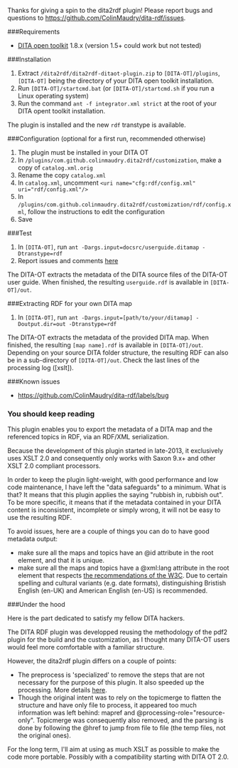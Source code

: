 
Thanks for giving a spin to the dita2rdf plugin! Please report bugs and questions to https://github.com/ColinMaudry/dita-rdf/issues.

###Requirements

* [DITA open toolkit](http://dita-ot.github.io/) 1.8.x (version 1.5+ could work but not tested)

###Installation

1. Extract `/dita2rdf/dita2rdf-ditaot-plugin.zip` to `[DITA-OT]/plugins`, `[DITA-OT]` being the directory of your DITA open toolkit installation.
2. Run `[DITA-OT]/startcmd.bat` (or `[DITA-OT]/startcmd.sh` if you run a Linux operating system)
3. Run the command `ant -f integrator.xml strict` at the root of your DITA opent toolkit installation.

The plugin is installed and the new `rdf` transtype is available.

###Configuration (optional for a first run, recommended otherwise)

1. The plugin must be installed in your DITA OT
2. In `/plugins/com.github.colinmaudry.dita2rdf/customization`, make a copy of `catalog.xml.orig`
3. Rename the copy `catalog.xml`
3. In `catalog.xml`, uncomment `<uri name="cfg:rdf/config.xml" uri="rdf/config.xml"/>`
4. In `/plugins/com.github.colinmaudry.dita2rdf/customization/rdf/config.xml`, follow the instructions to edit the configuration
5. Save

###Test

1. In `[DITA-OT]`, run `ant -Dargs.input=docsrc/userguide.ditamap -Dtranstype=rdf`
2. Report issues and comments [here](https://github.com/ColinMaudry/dita-rdf/issues)

The DITA-OT extracts the metadata of the DITA source files of the DITA-OT user guide. When finished, the resulting `userguide.rdf` is available in `[DITA-OT]/out`.

###Extracting RDF for your own DITA map

1. In `[DITA-OT]`, run `ant -Dargs.input=[path/to/your/ditamap] -Doutput.dir=out -Dtranstype=rdf`

The DITA-OT extracts the metadata of the provided DITA map. When finished, the resulting `[map name].rdf` is available in `[DITA-OT]/out`. Depending on your source DITA folder structure, the resulting RDF can also be in a sub-directory of `[DITA-OT]/out`. Check the last lines of the processing log ([xslt]).

###Known issues

* https://github.com/ColinMaudry/dita-rdf/labels/bug

### You should keep reading

This plugin enables you to export the metadata of a DITA map and the referenced topics in RDF, via an RDF/XML serialization.

Because the development of this plugin started in late-2013, it exclusively uses XSLT 2.0 and consequently only works with Saxon 9.x+ and other XSLT 2.0 compliant processors.

In order to keep the plugin light-weight, with good performance and low code maintenance, I have left the "data safeguards" to a minimum. What is that? It means that this plugin applies the saying "rubbish in, rubbish out". To be more specific, it means that if the metadata contained in your DITA content is inconsistent, incomplete or simply wrong, it will not be easy to use the resulting RDF.

To avoid issues, here are a couple of things you can do to have good metadata output: 
- make sure all the maps and topics have an @id attribute in the root element, and that it is unique.
- make sure all the maps and topics have a @xml:lang attribute in the root element that respects [the recommendations of the W3C](http://www.w3.org/International/articles/language-tags/). Due to certain spelling and cultural variants (e.g. date formats), distinguishing Bristish English (en-UK) and American English (en-US) is recommended.

###Under the hood

Here is the part dedicated to satisfy my fellow DITA hackers.

The DITA RDF plugin was developped reusing the methodology of the pdf2 plugin for the build and the customization, as I thought many DITA-OT users would feel more comfortable with a familiar structure.

However, the dita2rdf plugin differs on a couple of points:

- The preprocess is 'specialized' to remove the steps that are not necessary for the purpose of this plugin. It also speeded up the processing. More details [here](https://github.com/ColinMaudry/dita-rdf/issues/14).
- Though the original intent was to rely on the topicmerge to flatten the structure and have only file to process, it appeared too much information was left behind: mapref and @processing-role="resource-only". Topicmerge was consequently also removed, and the parsing is done by following the @href to jump from file to file (the temp files, not the original ones).

For the long term, I'll aim at using as much XSLT as possible to make the code more portable. Possibly with a compatibility starting with DITA OT 2.0.
